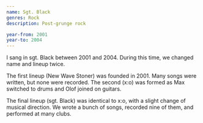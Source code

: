 ```yaml
---
name: Sgt. Black
genres: Rock
description: Post-grunge rock

year-from: 2001
year-to: 2004
---
```


I sang in sgt. Black between 2001 and 2004. During this time, we changed name and lineup twice.

The first lineup (New Wave Stoner) was founded in 2001. Many songs were written, but none were recorded. The second (x:o) was formed as Max switched to drums and Olof joined on guitars.

The final lineup (sgt. Black) was identical to x:o, with a slight change of musical direction. We wrote a bunch of songs, recorded nine of them, and performed at many clubs.